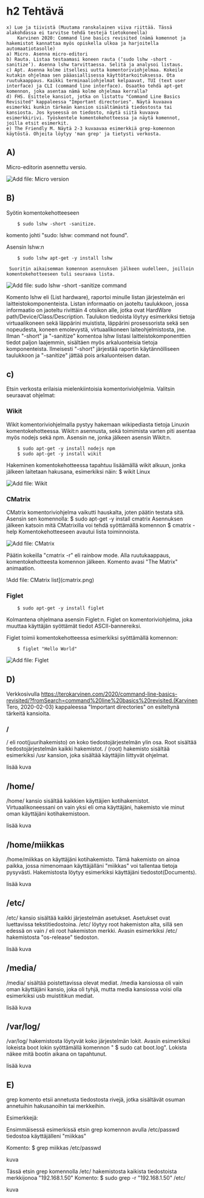 # h2 Tehtävä


    x) Lue ja tiivistä (Muutama ranskalainen viiva riittää. Tässä alakohdassa ei tarvitse tehdä testejä tietokoneella)
        Karvinen 2020: Command line basics revisited (nämä komennot ja hakemistot kannattaa myös opiskella ulkoa ja harjoitella automaatiotasolle)
    a) Micro. Asenna micro-editori
    b) Rauta. Listaa testaamasi koneen rauta (‘sudo lshw -short -sanitize’). Asenna lshw tarvittaessa. Selitä ja analysoi listaus.
    c) Apt. Asenna kolme itsellesi uutta komentoriviohjelmaa. Kokeile kutakin ohjelmaa sen pääasiallisessa käyttötarkoituksessa. Ota ruutukaappaus. Kaikki terminaaliohjelmat kelpaavat, TUI (text user interface) ja CLI (command line interface). Osaatko tehdä apt-get komennon, joka asentaa nämä kolme ohjelmaa kerralla?
    d) FHS. Esittele kansiot, jotka on listattu "Command Line Basics Revisited" kappaleessa "Important directories". Näytä kuvaava esimerkki kunkin tärkeän kansion sisältämästä tiedostosta tai kansiosta. Jos kyseessä on tiedosto, näytä siitä kuvaava esimerkkirivi. Työskentele komentokehotteessa ja näytä komennot, joilla etsit esimerkit.
    e) The Friendly M. Näytä 2-3 kuvaavaa esimerkkiä grep-komennon käytöstä. Ohjeita löytyy 'man grep' ja tietysti verkosta.

## A)

Micro-editorin asennettu versio.

![Add file: Micro version](micro-version.png)

## B)

Syötin komentokehotteeseen 

        $ sudo lshw -short -sanitize.
        
komento johti "sudo: lshw: command not found".
     
Asensin lshw:n 
     
        $ sudo lshw apt-get -y install lshw
     
     Suoritin aikaisemman komennon asennuksen jälkeen uudelleen, joilloin komentokehotteeseen tuli seuraava lista.

![Add file: sudo lshw -short -sanitize command](lshw-command.png)

Komento lshw eli (List hardware), raportoi minulle listan järjestelmän eri laitteistokomponenteista. Listan informaatio on jaoteltu taulukkoon, jossa informaatio on jaoteltu rivittäin 4 otsikon alle, jotka ovat HardWare path/Device/Class/Description. Taulukon tiedoista löytyy esimerkiksi tietoja virtuaalikoneen sekä läppärini muistista, läppärini prosessorista sekä sen nopeudesta, koneen emolevystä, virtuaalikoneen laiteohjelmistosta, jne. Ilman "-short" ja "-sanitize" komentoa lshw listasi laitteistokomponenttien tiedot paljon laajemmin, sisältäen myös arkaluonteisia tietoja komponenteista. Ilmeisesti "-short" järjestää raportin käytännölliseen taulukkoon ja "-sanitize" jättää pois arkaluonteisen datan.

## c) 

Etsin verkosta erilaisia mielenkiintoisia komentoriviohjelmia. Valitsin seuraavat ohjelmat:

### Wikit

Wikit komentoriviohjelmalla pystyy hakemaan wikipediasta tietoja Linuxin komentokehotteessa. Wikit:n asennusta, sekä toimimista varten piti asentaa myös nodejs sekä npm. Asensin ne, jonka jälkeen asensin Wikit:n.

        $ sudo apt-get -y install nodejs npm
        $ sudo apt-get -y install wikit

Hakeminen komentokehotteessa tapahtuu lisäämällä wikit alkuun, jonka jälkeen laitetaan hakusana, esimerkiksi näin:
        $ wikit Linux

![Add file: Wikit](wikit.png)

### CMatrix

CMatrix komentoriviohjelma vaikutti hauskalta, joten päätin testata sitä. Asensin sen komennolla:
        $ sudo apt-get -y install cmatrix
Asennuksen jälkeen katsoin mitä CMatrixilla voi tehdä syöttämällä komennon 
        $ cmatrix -help
Komentokehotteeseen avautui lista toiminnoista.

![Add file: CMatrix](cmatrix-list.png)

Päätin kokeilla "cmatrix -r" eli rainbow mode. Alla ruutukaappaus, komentokehotteesta komennon jälkeen. Komento avasi "The Matrix" animaation.

!Add file: CMatrix list](cmatrix.png)

### Figlet
        $ sudo apt-get -y install figlet

Kolmantena ohjelmana asensin Figlet:n. Figlet on komentoriviohjelma, joka muuttaa käyttäjän syöttämät tiedot ASCII-bannereiksi. 

Figlet toimii komentokehotteessa esimerkiksi syöttämällä komennon:

        $ figlet "Hello World"

![Add file: Figlet](figlet.png)

## D)

Verkkosivulla https://terokarvinen.com/2020/command-line-basics-revisited/?fromSearch=command%20line%20basics%20revisited.(Karvinen Tero, 2020-02-03) kappaleessa "Important directories" on esiteltynä tärkeitä kansioita.

### /

/ eli root(juurihakemisto) on koko tiedostojärjestelmän ylin osa. Root sisältää tiedostojärjestelmän kaikki hakemistot. / (root) hakemisto sisältää esimerkiksi /usr kansion, joka sisältää käyttäjiin liittyvät ohjelmat.

lisää kuva 

## /home/

/home/ kansio sisältää kaikkien käyttäjien kotihakemistot. Virtuaalikoneessani on vain yksi eli oma käyttäjäni, hakemisto vie minut oman käyttäjäni kotihakemistoon.

lisää kuva

## /home/miikkas

/home/miikkas on käyttäjäni kotihakemisto. Tämä hakemisto on ainoa paikka, jossa nimenomaan käyttäjälläni "miikkas" voi tallentaa tietoja pysyvästi.
Hakemistosta löytyy esimerkiksi käyttäjäni tiedostot(Documents).

lisää kuva

## /etc/

/etc/ kansio sisältää kaikki järjestelmän asetukset. Asetukset ovat luettavissa tekstitiedostoina. /etc/ löytyy root hakemiston alta, sillä sen edessä on vain / eli root hakemiston merkki. Avasin esimerkiksi /etc/ hakemistosta "os-release" tiedoston.

lisää kuva

## /media/

/media/ sisältää poistettavissa olevat mediat. /media kansiossa oli vain oman käyttäjäni kansio, joka oli tyhjä, mutta media kansiossa voisi olla esimerkiksi usb muistitikun mediat.

lisää kuva

## /var/log/

/var/log/ hakemistosta löytyvät koko järjestelmän lokit. Avasin esimerkiksi lokeista boot lokin syöttämällä komennon " $ sudo cat boot.log". Lokista näkee mitä bootin aikana on tapahtunut. 

lisää kuva

## E)

grep komento etsii annetusta tiedostosta rivejä, jotka sisältävät osuman annetuihin hakusanoihin tai merkkeihin. 

Esimerkkejä:

Ensimmäisessä esimerkissä etsin grep komennon avulla /etc/passwd tiedostoa käyttäjälleni "miikkas"

Komento:
        $ grep miikkas /etc/passwd

kuva

Tässä etsin grep komennolla /etc/ hakemistosta kaikista tiedostoista merkkijonoa "192.168.1.50"
Komento:
        $ sudo grep -r "192.168.1.50" /etc/
        
 kuva
